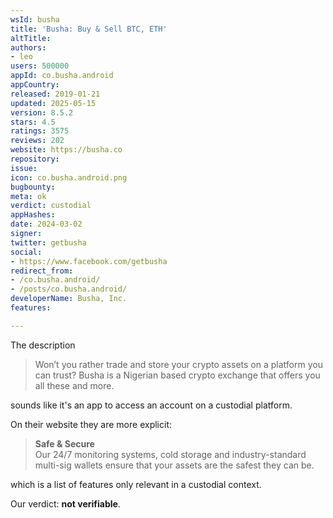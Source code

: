 ```yaml
---
wsId: busha
title: 'Busha: Buy & Sell BTC, ETH'
altTitle: 
authors:
- leo
users: 500000
appId: co.busha.android
appCountry: 
released: 2019-01-21
updated: 2025-05-15
version: 8.5.2
stars: 4.5
ratings: 3575
reviews: 202
website: https://busha.co
repository: 
issue: 
icon: co.busha.android.png
bugbounty: 
meta: ok
verdict: custodial
appHashes: 
date: 2024-03-02
signer: 
twitter: getbusha
social:
- https://www.facebook.com/getbusha
redirect_from:
- /co.busha.android/
- /posts/co.busha.android/
developerName: Busha, Inc.
features: 

---
```


The description

> Won’t you rather trade and store your crypto assets on a platform you can
  trust? Busha is a Nigerian based crypto exchange that offers you all these and
  more.

sounds like it's an app to access an account on a custodial platform.

On their website they are more explicit:

> **Safe & Secure**<br>
  Our 24/7 monitoring systems, cold storage and industry-standard multi-sig
  wallets ensure that your assets are the safest they can be.

which is a list of features only relevant in a custodial context.

Our verdict: **not verifiable**.

